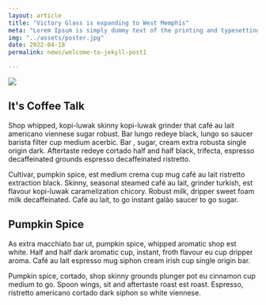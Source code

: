 ```yaml
---
layout: article
title: "Victory Glass is expanding to West Memphis"
meta: "Lorem Ipsum is simply dummy text of the printing and typesetting industry. Lorem Ipsum has been the industry's standards..."
img: "../assets/poster.jpg"
date: 2022-04-18
permalink: news/welcome-to-jekyll-post1

---
```


<img src="{{ page.img }}" />

## It's Coffee Talk
 
Shop whipped, kopi-luwak skinny kopi-luwak grinder that café au lait americano viennese sugar robust. Bar  lungo redeye black, lungo so saucer barista filter cup medium acerbic. Bar , sugar, cream extra  robusta single origin dark. Aftertaste redeye cortado half and half black, trifecta, espresso decaffeinated grounds espresso decaffeinated ristretto.

Cultivar, pumpkin spice, est medium crema cup mug café au lait ristretto extraction black. Skinny, seasonal steamed café au lait, grinder turkish, est flavour kopi-luwak caramelization chicory. Robust milk, dripper sweet foam milk decaffeinated. Café au lait, to go instant galão saucer to go sugar.

## Pumpkin Spice
 
As extra  macchiato bar  ut, pumpkin spice, whipped aromatic shop est white. Half and half dark aromatic cup, instant, froth flavour eu cup dripper aroma. Café au lait espresso mug siphon cream irish cup single origin bar.

Pumpkin spice, cortado, shop skinny grounds plunger pot eu cinnamon cup medium to go. Spoon wings, sit and aftertaste roast est roast. Espresso, ristretto americano cortado dark siphon so white viennese.
